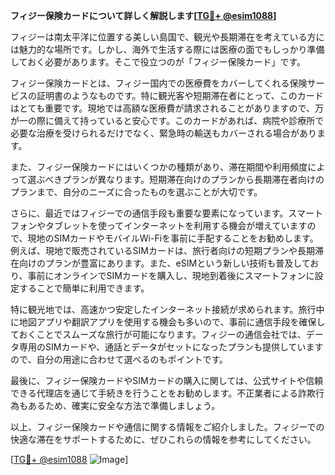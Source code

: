 **フィジー保険カードについて詳しく解説します[[TG💪+ @esim1088](https://t.me/s/esim1088)]**

フィジーは南太平洋に位置する美しい島国で、観光や長期滞在を考えている方には魅力的な場所です。しかし、海外で生活する際には医療の面でもしっかり準備しておく必要があります。そこで役立つのが「フィジー保険カード」です。

フィジー保険カードとは、フィジー国内での医療費をカバーしてくれる保険サービスの証明書のようなものです。特に観光客や短期滞在者にとって、このカードはとても重要です。現地では高額な医療費が請求されることがありますので、万が一の際に備えて持っていると安心です。このカードがあれば、病院や診療所で必要な治療を受けられるだけでなく、緊急時の輸送もカバーされる場合があります。

また、フィジー保険カードにはいくつかの種類があり、滞在期間や利用頻度によって選ぶべきプランが異なります。短期滞在向けのプランから長期滞在者向けのプランまで、自分のニーズに合ったものを選ぶことが大切です。

さらに、最近ではフィジーでの通信手段も重要な要素になっています。スマートフォンやタブレットを使ってインターネットを利用する機会が増えていますので、現地のSIMカードやモバイルWi-Fiを事前に手配することをお勧めします。例えば、現地で販売されているSIMカードは、旅行者向けの短期プランや長期滞在向けのプランが豊富にあります。また、eSIMという新しい技術も普及しており、事前にオンラインでSIMカードを購入し、現地到着後にスマートフォンに設定することで簡単に利用できます。

特に観光地では、高速かつ安定したインターネット接続が求められます。旅行中に地図アプリや翻訳アプリを使用する機会も多いので、事前に通信手段を確保しておくことでスムーズな旅行が可能になります。フィジーの通信会社では、データ専用のSIMカードや、通話とデータがセットになったプランも提供していますので、自分の用途に合わせて選べるのもポイントです。

最後に、フィジー保険カードやSIMカードの購入に関しては、公式サイトや信頼できる代理店を通じて手続きを行うことをお勧めします。不正業者による詐欺行為もあるため、確実に安全な方法で準備しましょう。

以上、フィジー保険カードや通信に関する情報をご紹介しました。フィジーでの快適な滞在をサポートするために、ぜひこれらの情報を参考にしてください。

[[TG💪+ @esim1088](https://t.me/s/esim1088) ![Image](https://i.postimg.cc/Y0z9fWf4/image.png)]